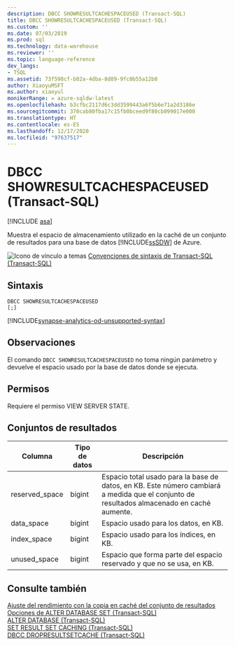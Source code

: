 ```yaml
---
description: DBCC SHOWRESULTCACHESPACEUSED (Transact-SQL)
title: DBCC SHOWRESULTCACHESPACEUSED (Transact-SQL)
ms.custom: ''
ms.date: 07/03/2019
ms.prod: sql
ms.technology: data-warehouse
ms.reviewer: ''
ms.topic: language-reference
dev_langs:
- TSQL
ms.assetid: 73f598cf-b02a-4dba-8d89-9fc0b55a12b8
author: XiaoyuMSFT
ms.author: xiaoyul
monikerRange: = azure-sqldw-latest
ms.openlocfilehash: b3cfbc2117d6c3dd3599443a6f5b6e71a2d3186e
ms.sourcegitcommit: 370cab80fba17c15fb0bceed9f80cb099017e000
ms.translationtype: HT
ms.contentlocale: es-ES
ms.lasthandoff: 12/17/2020
ms.locfileid: "97637517"
---
```

# <a name="dbcc-showresultcachespaceused-transact-sql"></a>DBCC SHOWRESULTCACHESPACEUSED (Transact-SQL)

[!INCLUDE [asa](../../includes/applies-to-version/asa.md)]

Muestra el espacio de almacenamiento utilizado en la caché de un conjunto de resultados para una base de datos [!INCLUDE[ssSDW](../../includes/sssdw-md.md)] de Azure.
  
![Icono de vínculo a temas](../../database-engine/configure-windows/media/topic-link.gif "Icono de vínculo de tema") [Convenciones de sintaxis de Transact-SQL &#40;Transact-SQL&#41;](../../t-sql/language-elements/transact-sql-syntax-conventions-transact-sql.md)
  
## <a name="syntax"></a>Sintaxis  
  
```syntaxsql
DBCC SHOWRESULTCACHESPACEUSED  
[;]  
```  

[!INCLUDE[synapse-analytics-od-unsupported-syntax](../../includes/synapse-analytics-od-unsupported-syntax.md)]

## <a name="remarks"></a>Observaciones

El comando `DBCC SHOWRESULTCACHESPACEUSED` no toma ningún parámetro y devuelve el espacio usado por la base de datos donde se ejecuta.

## <a name="permissions"></a>Permisos

Requiere el permiso VIEW SERVER STATE.
  
## <a name="result-sets"></a>Conjuntos de resultados  
  
|Columna|Tipo de datos|Descripción|  
|------------|---------------|-----------------|  
|reserved_space|bigint|Espacio total usado para la base de datos, en KB. Este número cambiará a medida que el conjunto de resultados almacenado en caché aumente.|  
|data_space|bigint|Espacio usado para los datos, en KB.|  
|index_space|bigint|Espacio usado para los índices, en KB.|  
|unused_space|bigint|Espacio que forma parte del espacio reservado y que no se usa, en KB.|  

## <a name="see-also"></a>Consulte también

[Ajuste del rendimiento con la copia en caché del conjunto de resultados](/azure/sql-data-warehouse/performance-tuning-result-set-caching)</br>
[Opciones de ALTER DATABASE SET &#40;Transact-SQL&#41;](../statements/alter-database-transact-sql-set-options.md?view=azure-sqldw-latest&preserve-view=true)</br>
[ALTER DATABASE &#40;Transact-SQL&#41;](../statements/alter-database-transact-sql.md?view=azure-sqldw-latest&preserve-view=true)</br>
[SET RESULT SET CACHING &#40;Transact-SQL&#41;](../statements/set-result-set-caching-transact-sql.md)</br>
[DBCC DROPRESULTSETCACHE  &#40;Transact-SQL&#41;](./dbcc-dropresultsetcache-transact-sql.md)